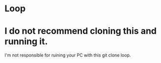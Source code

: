 # Loop

# I do not recommend cloning this and running it.
I'm not responsible for ruining your PC with this git clone loop.
